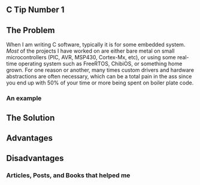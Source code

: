 ## C Tip Number 1

## The Problem ##
When I am writing C software, typically it is for some embedded system.
_Most_ of the projects I have worked on are either bare metal on small
 microcontrollers (PIC, AVR, MSP430, Cortex-Mx, etc), or using some real-time
 operating system such as FreeRTOS, ChibiOS, or something home grown. For one reason or another, many times custom drivers and hardware abstractions are often necessary, which can be a total pain in the ass since you end up with 50% of your time or more being spent on boiler plate code.

### An example ###


## The Solution ##


## Advantages ##


## Disadvantages ##


### Articles, Posts, and Books that helped me ###